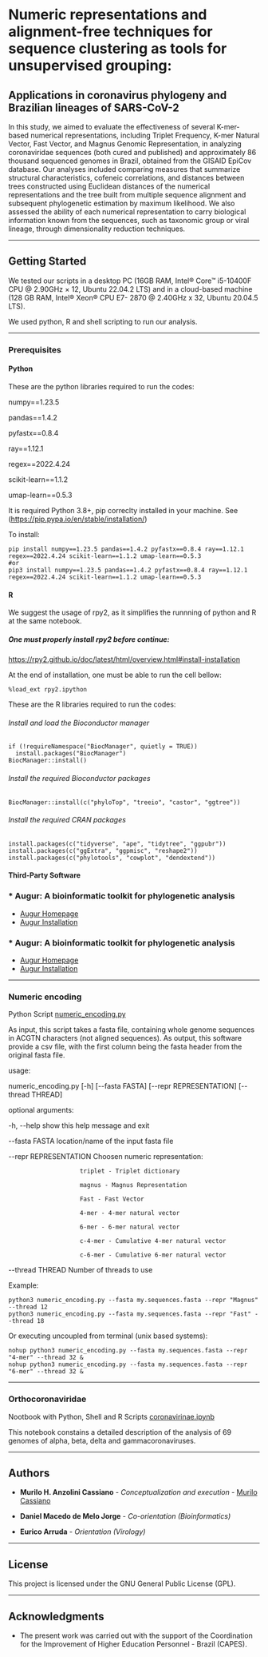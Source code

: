 # Numeric representations and alignment-free techniques for sequence clustering as tools for unsupervised grouping:
## Applications in coronavirus phylogeny and Brazilian lineages of SARS-CoV-2

In this study, we aimed to evaluate the effectiveness of several K-mer-based numerical representations, including Triplet Frequency, K-mer Natural Vector, Fast Vector, and Magnus Genomic Representation, in analyzing coronaviridae sequences (both cured and published) and approximately 86 thousand sequenced genomes in Brazil, obtained from the GISAID EpiCov database. Our analyses included comparing measures that summarize structural characteristics, cofeneic correlations, and distances between trees constructed using Euclidean distances of the numerical representations and the tree built from multiple sequence alignment and subsequent phylogenetic estimation by maximum likelihood. We also assessed the ability of each numerical representation to carry biological information known from the sequences, such as taxonomic group or viral lineage, through dimensionality reduction techniques.

________________________________________________________________________________

## Getting Started

We tested our scripts in a desktop PC (16GB RAM, Intel® Core™ i5-10400F CPU @ 2.90GHz × 12, Ubuntu 22.04.2 LTS) and in a cloud-based machine (128 GB RAM, Intel® Xeon® CPU E7- 2870  @ 2.40GHz x 32, Ubuntu 20.04.5 LTS).

We used python, R and shell scripting to run our analysis.

________________________________________________________________________________

### Prerequisites

#### Python

These are the python libraries required to run the codes:

numpy==1.23.5

pandas==1.4.2

pyfastx==0.8.4

ray==1.12.1

regex==2022.4.24

scikit-learn==1.1.2

umap-learn==0.5.3

It is required Python 3.8+, pip correclty installed in your machine.
See (https://pip.pypa.io/en/stable/installation/)


To install:
```
pip install numpy==1.23.5 pandas==1.4.2 pyfastx==0.8.4 ray==1.12.1 regex==2022.4.24 scikit-learn==1.1.2 umap-learn==0.5.3
#or
pip3 install numpy==1.23.5 pandas==1.4.2 pyfastx==0.8.4 ray==1.12.1 regex==2022.4.24 scikit-learn==1.1.2 umap-learn==0.5.3
```


#### R

We suggest the usage of rpy2, as it simplifies the runnning of python and R at the same notebook.

##### One must properly install rpy2 before continue:
https://rpy2.github.io/doc/latest/html/overview.html#install-installation

At the end of installation, one must be able to run the cell bellow:
```
%load_ext rpy2.ipython
```

These are the R libraries required to run the codes:

###### Install and load the Bioconductor manager
```
if (!requireNamespace("BiocManager", quietly = TRUE))
  install.packages("BiocManager")
BiocManager::install()
```

###### Install the required Bioconductor packages
```
BiocManager::install(c("phyloTop", "treeio", "castor", "ggtree"))
```

###### Install the required CRAN packages
```
install.packages(c("tidyverse", "ape", "tidytree", "ggpubr"))
install.packages(c("ggExtra", "ggpmisc", "reshape2"))
install.packages(c("phylotools", "cowplot", "dendextend"))
```

#### Third-Party Software

### * Augur: A bioinformatic toolkit for phylogenetic analysis
  * [Augur Homepage](https://docs.nextstrain.org/projects/augur/en/stable/index.html)
  * [Augur Installation](https://docs.nextstrain.org/projects/augur/en/stable/installation/installation.html)
    
### * Augur: A bioinformatic toolkit for phylogenetic analysis
  * [Augur Homepage](https://docs.nextstrain.org/projects/augur/en/stable/index.html)
  * [Augur Installation](https://docs.nextstrain.org/projects/augur/en/stable/installation/installation.html)



________________________________________________________________________________

### Numeric encoding

Python Script [numeric_encoding.py](https://github.com/MuriloACassiano/Viral_Genomic_Numeric_Representations/blob/main/numeric_encoding.py)

As input, this script takes a fasta file, containing whole genome sequences in ACGTN characters (not aligned sequences).
As output, this software provide a csv file, with the first column being the fasta header from the original fasta file.

usage:

numeric_encoding.py [-h] [--fasta FASTA] [--repr REPRESENTATION] [--thread THREAD]

optional arguments:

  -h, --help            show this help message and exit
  
  --fasta FASTA         location/name of the input fasta file
  
  --repr REPRESENTATION
                        Choosen numeric representation:
                        
                        triplet - Triplet dictionary
                        
                        magnus - Magnus Representation
                        
                        Fast - Fast Vector
                        
                        4-mer - 4-mer natural vector
                        
                        6-mer - 6-mer natural vector
                        
                        c-4-mer - Cumulative 4-mer natural vector
                        
                        c-6-mer - Cumulative 6-mer natural vector
  --thread THREAD       Number of threads to use
  

Example:

```
python3 numeric_encoding.py --fasta my.sequences.fasta --repr "Magnus" --thread 12
python3 numeric_encoding.py --fasta my.sequences.fasta --repr "Fast" --thread 18
```

Or executing uncoupled from terminal (unix based systems):

```
nohup python3 numeric_encoding.py --fasta my.sequences.fasta --repr "4-mer" --thread 32 &
nohup python3 numeric_encoding.py --fasta my.sequences.fasta --repr "6-mer" --thread 32 &
```
________________________________________________________________________________

### Orthocoronaviridae

Nootbook with Python, Shell and R Scripts [coronavirinae.ipynb](https://github.com/MuriloACassiano/Viral_Genomic_Numeric_Representations/blob/main/coronavirinae.ipynb)

This notebook constains a detailed description of the analysis of 69 genomes of alpha, beta, delta and gammacoronaviruses.

________________________________________________________________________________

## Authors

* **Murilo H. Anzolini Cassiano** - *Conceptualization and execution* - [Murilo Cassiano](https://github.com/MuriloACassiano)

* **Daniel Macedo de Melo Jorge** - *Co-orientation (Bioinformatics)*

* **Eurico Arruda** - *Orientation (Virology)*

________________________________________________________________________________

## License

This project is licensed under the GNU General Public License (GPL).

________________________________________________________________________________

## Acknowledgments

* The present work was carried out with the support of the Coordination for the Improvement of Higher Education Personnel - Brazil (CAPES).
